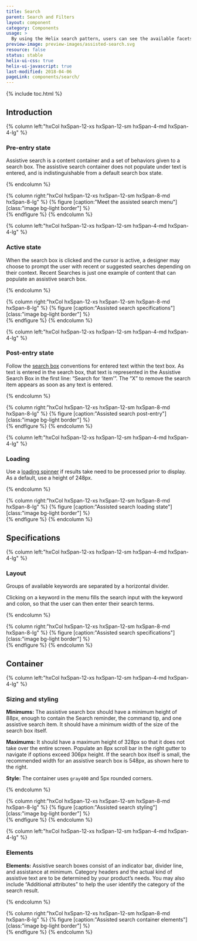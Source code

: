 ```yaml
---
title: Search
parent: Search and Filters
layout: component
category: Components
usage: >
  By using the Helix search pattern, users can see the available facets or filters within the search field and construct their own search criteria.
preview-image: preview-images/assisted-search.svg
resource: false
status: stable
helix-ui-css: true
helix-ui-javascript: true
last-modified: 2018-04-06
pageLink: components/search/
---
```


{% include toc.html %}

<section class="static-section" markdown="1">

## Introduction

<div class="hxRow" markdown="1">

{% column left:"hxCol hxSpan-12-xs hxSpan-12-sm hxSpan-4-md hxSpan-4-lg" %}

### Pre-entry state


Assistive search is a content container and a set of behaviors given to a search box. The assistive search container does not populate under text is entered, and is indistinguishable from a default search box state.

{% endcolumn %}

{% column right:"hxCol hxSpan-12-xs hxSpan-12-sm hxSpan-8-md hxSpan-8-lg" %}
{% figure [caption:"Meet the assisted search menu"] [class:"image bg-light border"] %}
<embed src="{{site.url}}/assets/images/components/search-and-filters/search-assisted/assisted-search-pre-entry.png" width="566"/>
{% endfigure %}
{% endcolumn %}

</div>

</section>

<section class="static-section" markdown="1">

<div class="hxRow" markdown="1">

{% column left:"hxCol hxSpan-12-xs hxSpan-12-sm hxSpan-4-md hxSpan-4-lg" %}

### Active state

When the search box is clicked and the cursor is active, a designer may choose to prompt the user with recent or suggested searches depending on their context. Recent Searches is just one example of content that can populate an assistive search box.

{% endcolumn %}

{% column right:"hxCol hxSpan-12-xs hxSpan-12-sm hxSpan-8-md hxSpan-8-lg" %}
{% figure [caption:"Assisted search specifications"] [class:"image bg-light border"] %}
<embed src="{{site.url}}/assets/images/components/search-and-filters/search-assisted/assisted-search-active.png" width="633"/>
{% endfigure %}
{% endcolumn %}

</div>

<section class="static-section" markdown="1">

<div class="hxRow" markdown="1">

{% column left:"hxCol hxSpan-12-xs hxSpan-12-sm hxSpan-4-md hxSpan-4-lg" %}

### Post-entry state

Follow the [search box]({{site.baseurl}}/components/search.html) conventions for entered text within the text box. As text is entered in the search box, that text is represented in the Assistive Search Box in the first line: “Search for ‘item’”. The “X” to remove the search item appears as soon as any text is entered.

{% endcolumn %}

{% column right:"hxCol hxSpan-12-xs hxSpan-12-sm hxSpan-8-md hxSpan-8-lg" %}
{% figure [caption:"Assisted search post-entry"] [class:"image bg-light border"] %}
<embed src="{{site.url}}/assets/images/components/search-and-filters/search-assisted/assisted-search-post-entry.png" width="633"/>
{% endfigure %}
{% endcolumn %}

</div>

</section>

<div class="hxRow" markdown="1">

{% column left:"hxCol hxSpan-12-xs hxSpan-12-sm hxSpan-4-md hxSpan-4-lg" %}

### Loading

Use a [loading spinner]({{site.baseurl}}/components/loading-indicators.html) if results take need to be processed prior to display. As a default, use a height of 248px.

{% endcolumn %}

{% column right:"hxCol hxSpan-12-xs hxSpan-12-sm hxSpan-8-md hxSpan-8-lg" %}
{% figure [caption:"Assisted search loading state"] [class:"image bg-light border"] %}
<embed src="{{site.url}}/assets/images/components/search-and-filters/search-assisted/assisted-search-loading-state.png" width="566"/>
{% endfigure %}
{% endcolumn %}

</div>

</section>

## Specifications

<section class="static-section" markdown="1">

<div class="hxRow" markdown="1">

{% column left:"hxCol hxSpan-12-xs hxSpan-12-sm hxSpan-4-md hxSpan-4-lg" %}

### Layout

Groups of available keywords are separated by a horizontal divider.

Clicking on a keyword in the menu fills the search input with the keyword and colon, so that the user can then enter their search terms.

{% endcolumn %}

{% column right:"hxCol hxSpan-12-xs hxSpan-12-sm hxSpan-8-md hxSpan-8-lg" %}
{% figure [caption:"Assisted search specifications"] [class:"image bg-light border"] %}
<embed src="{{site.url}}/assets/images/components/search-and-filters/search-assisted/assisted-search-layout-specifications.png" width="633"/>
{% endfigure %}
{% endcolumn %}

</div>

</section>

<section class="static-section" markdown="1">

## Container

<div class="hxRow" markdown="1">

{% column left:"hxCol hxSpan-12-xs hxSpan-12-sm hxSpan-4-md hxSpan-4-lg" %}

### Sizing and styling

**Minimums:** The assistive search box should have a minimum height of 88px, enough to contain the Search reminder, the command tip, and one assistive search item. It should have a minimum width of the size of the search box itself.

**Maximums:** It should have a maximum height of 328px so that it does not take over the entire screen. Populate an 8px scroll bar in the right gutter to navigate if options exceed 306px height. If the search box itself is small, the recommended width for an assistive search box is 548px, as shown here to the right.

**Style:** The container uses `gray400` and 5px rounded corners.

{% endcolumn %}

{% column right:"hxCol hxSpan-12-xs hxSpan-12-sm hxSpan-8-md hxSpan-8-lg" %}
{% figure [caption:"Assisted search styling"] [class:"image bg-light border"] %}
<embed src="{{site.url}}/assets/images/components/search-and-filters/search-assisted/assisted-search-container.png" width="648"/>
{% endfigure %}
{% endcolumn %}

</div>

</section>

<section class="static-section" markdown="1">

<div class="hxRow" markdown="1">

{% column left:"hxCol hxSpan-12-xs hxSpan-12-sm hxSpan-4-md hxSpan-4-lg" %}

### Elements

**Elements:** Assistive search boxes consist of an indicator bar, divider line, and assistance at minimum. Category headers and the actual kind of assistive text are to be determined by your product’s needs. You may also include “Additional attributes” to help the user identify the category of the search result.

{% endcolumn %}

{% column right:"hxCol hxSpan-12-xs hxSpan-12-sm hxSpan-8-md hxSpan-8-lg" %}
{% figure [caption:"Assisted search container elements"] [class:"image bg-light border"] %}
<embed src="{{site.url}}/assets/images/components/search-and-filters/search-assisted/assisted-search-container-elements.png" width="788"/>
{% endfigure %}
{% endcolumn %}

</div>

</section>
